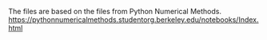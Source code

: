 The files are based on the files from Python Numerical Methods. https://pythonnumericalmethods.studentorg.berkeley.edu/notebooks/Index.html
